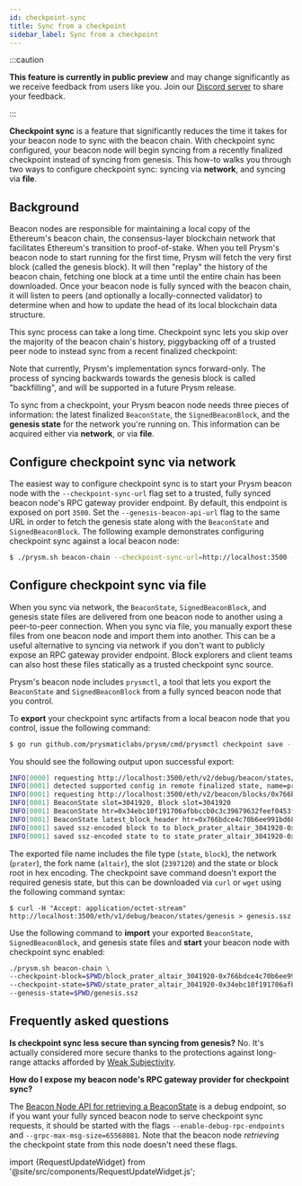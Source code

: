 ```yaml
---
id: checkpoint-sync
title: Sync from a checkpoint
sidebar_label: Sync from a checkpoint
---
```


:::caution

**This feature is currently in public preview** and may change significantly as we receive feedback from users like you. Join our [Discord server](https://discord.gg/prysmaticlabs) to share your feedback.

:::

<!--meta: start by concisely communicating the user value using terms that most readers will be familiar with -->

**Checkpoint sync** is a feature that significantly reduces the time it takes for your beacon node to sync with the beacon chain. With checkpoint sync configured, your beacon node will begin syncing from a recently finalized checkpoint instead of syncing from genesis. This how-to walks you through two ways to configure checkpoint sync: syncing via **network**, and syncing via **file**.


## Background

<!--meta: background foundations - can move to dedicated conceptual docs if needed. See quickstart for an example of using the `Knowledge Check` pattern: https://docs.prylabs.network/docs/install/install-with-script -->

Beacon nodes are responsible for maintaining a local copy of the Ethereum's beacon chain, the consensus-layer blockchain network that facilitates Ethereum's transition to proof-of-stake. When you tell Prysm's beacon node to start running for the first time, Prysm will fetch the very first block (called the genesis block). It will then "replay" the history of the beacon chain, fetching one block at a time until the entire chain has been downloaded. Once your beacon node is fully synced with the beacon chain, it will listen to peers (and optionally a locally-connected validator) to determine when and how to update the head of its local blockchain data structure.

<!--todo: a simple diagram can be orders of magnitude more memorable and accessible than the most finely crafted paragraph -->

This sync process can take a long time. Checkpoint sync lets you skip over the majority of the beacon chain's history, piggybacking off of a trusted peer node to instead sync from a recent finalized checkpoint:

Note that currently, Prysm's implementation syncs forward-only. The process of syncing backwards towards the genesis block is called "backfilling", and will be supported in a future Prysm release.

To sync from a checkpoint, your Prysm beacon node needs three pieces of information: the latest finalized `BeaconState`, the `SignedBeaconBlock`, and the **genesis state** for the network you're running on. This information can be acquired either via **network**, or via **file**.


## Configure checkpoint sync via network

<!--todo: prerequisites -->

<!--meta: we can be precise about the endpoint type so users have something to search for when troubleshooting / researching. We can also reorganize / reduce copy to keep it crisp and actionable. -->

The easiest way to configure checkpoint sync is to start your Prysm beacon node with the `--checkpoint-sync-url` flag set to a trusted, fully synced beacon node's RPC gateway provider endpoint. By default, this endpoint is exposed on port `3500`. Set the `--genesis-beacon-api-url` flag to the same URL in order to fetch the genesis state along with the `BeaconState` and `SignedBeaconBlock`. The following example demonstrates configuring checkpoint sync against a local beacon node: 

<!--todo: this seems awkward because 1 it's a circular reference by default, 2 it doesn't allow the reader to copy/paste the endpoint URL. Not sure if 2 is addressable. If we maintain this sample, should we at least specify that local nodes will each need their own unique RPC gateway provider endpoint? --> 

<!--todo: use tabs to support multiple operating systems following established conventions -->

```bash
$ ./prysm.sh beacon-chain --checkpoint-sync-url=http://localhost:3500 --genesis-beacon-api-url=http://localhost:3500
```

<!--todo: this is how you know it's succeeded -->
<!--todo: this how it might fail, and how to troubleshoot -->


<!--meta: "beacon node api" makes me wonder if we're talking about an individual beacon node, or some SaaS endpoint. We can try to keep it simple with the file vs network dichotomy. -->
## Configure checkpoint sync via file

<!--todo: prerequisites - go, curl? -->

When you sync via network, the `BeaconState`, `SignedBeaconBlock`, and genesis state files are delivered from one beacon node to another using a peer-to-peer connection. When you sync via file, you manually export these files from one beacon node and import them into another. This can be a useful alternative to syncing via network if you don't want to publicly expose an RPC gateway provider endpoint. Block explorers and client teams can also host these files statically as a trusted checkpoint sync source.

<!--meta: "export" seems more precise + accurate than "download". Colloquially, "download" implies network connectivity, fetching from a remote machine, etc. -->
Prysm's beacon node includes `prysmctl`, a tool that lets you export the `BeaconState` and `SignedBeaconBlock` from a fully synced beacon node that you control. 

To **export** your checkpoint sync artifacts from a local beacon node that you control, issue the following command:

<!--todo: is go needed? possible to use prysm.bat/sh? -->
<!--todo: use tabs to support multiple operating systems following established conventions -->
```bash
$ go run github.com/prysmaticlabs/prysm/cmd/prysmctl checkpoint save --beacon-node-host=http://localhost:3500
```

You should see the following output upon successful export:

```bash
INFO[0000] requesting http://localhost:3500/eth/v2/debug/beacon/states/finalized
INFO[0001] detected supported config in remote finalized state, name=prater, fork=altair
INFO[0001] requesting http://localhost:3500/eth/v2/beacon/blocks/0x766bdce4c70b6ee991bd68f8065d73e3990895b1953f6b931baae0502d8cbfcf
INFO[0001] BeaconState slot=3041920, Block slot=3041920
INFO[0001] BeaconState htr=0x34ebc10f191706afbbccb0c3c39679632feef0453fe842bda264e432e9e31011d, Block state_root=0x34ebc10f191706afbbccb0c3c39679632feef0453fe842bda264e432e9e31011
INFO[0001] BeaconState latest_block_header htr=0x766bdce4c70b6ee991bd68f8065d73e3990895b1953f6b931baae0502d8cbfcfd, block htr=0x766bdce4c70b6ee991bd68f8065d73e3990895b1953f6b931baae0502d8cbfcf
INFO[0001] saved ssz-encoded block to to block_prater_altair_3041920-0x766bdce4c70b6ee991bd68f8065d73e3990895b1953f6b931baae0502d8cbfcf.ssz
INFO[0001] saved ssz-encoded state to to state_prater_altair_3041920-0x34ebc10f191706afbbccb0c3c39679632feef0453fe842bda264e432e9e31011.ssz
```

<!--meta: I imagine most readers don't know what ssz means, and won't care. We can elaborate on the technical details in dev wiki > dev concepts if/when needed.-->
<!--meta: contractions can make guidance a bit friendlier/natural, which can make content more readable, which can reduce the cognitive cost of learning/doing -->
<!--meta: in general we want to avoid claiming that a task is "easy" - some readers may not find it easy at all. -->

The exported file name includes the file type (`state`, `block`), the network (`prater`), the fork name (`altair`), the slot (`2397120`) and the state or block root in hex encoding. The checkpoint save command doesn't export the required genesis state, but this can be downloaded via `curl` or `wget` using the following command syntax:

<!--meta: we can remove the output so the user has something clear and unambiguous to copy/paste -->
<!--todo: would it be easier to just direct users to hosted genesis states on github? -->
```
$ curl -H "Accept: application/octet-stream"  http://localhost:3500/eth/v1/debug/beacon/states/genesis > genesis.ssz
```

<!--meta: we can refer to these three files always as a triple, just to beat the drum that these all go together in the context of checkpoint sync -->
Use the following command to **import** your exported `BeaconState`, `SignedBeaconBlock`, and genesis state files and **start** your beacon node with checkpoint sync enabled:  

```bash
./prysm.sh beacon-chain \
--checkpoint-block=$PWD/block_prater_altair_3041920-0x766bdce4c70b6ee991bd68f8065d73e3990895b1953f6b931baae0502d8cbfcf.ssz \
--checkpoint-state=$PWD/state_prater_altair_3041920-0x34ebc10f191706afbbccb0c3c39679632feef0453fe842bda264e432e9e31011.ssz \
--genesis-state=$PWD/genesis.ssz
```

<!--todo: this is how you know it's succeeded -->
<!--todo: this how it might fail, and how to troubleshoot -->


## Frequently asked questions

**Is checkpoint sync less secure than syncing from genesis?**
No. It's actually considered more secure thanks to the protections against long-range attacks afforded by [Weak Subjectivity](https://blog.ethereum.org/2014/11/25/proof-stake-learned-love-weak-subjectivity/).

<!--todo:
**Can I use checkpoint sync on any network?**
TODO

**Are there any publicly available, trustworthy checkpoint sync endpoints that I can use?**
TODO

**Does the Prysm team host checkpoint sync files that I can use?**
TODO
-->

**How do I expose my beacon node's RPC gateway provider for checkpoint sync?**
<!--meta: this note appears to be targeted at users who want to expose an endpoint, which is a distinct task/step. We can isolate this down into the FAQ to keep the reader in flow along the primary task. One task at a time. -->
The [Beacon Node API for retrieving a BeaconState](https://ethereum.github.io/beacon-APIs/#/Debug/getStateV2) is a debug endpoint, so if you want your fully synced beacon node to serve checkpoint sync requests, it should be started with the flags `--enable-debug-rpc-endpoints` and `--grpc-max-msg-size=65568081`. Note that the beacon node *retrieving* the checkpoint state from this node doesn't need these flags.



import {RequestUpdateWidget} from '@site/src/components/RequestUpdateWidget.js';

<RequestUpdateWidget />